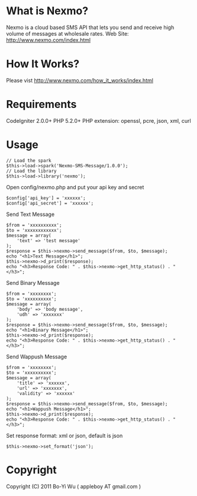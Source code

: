 What is Nexmo?
=======================

Nexmo is a cloud based SMS API that lets you send
and receive high volume of messages at wholesale rates.
Web Site: http://www.nexmo.com/index.html

How It Works?
=======================

Please vist http://www.nexmo.com/how_it_works/index.html

Requirements
=======================

CodeIgniter 2.0.0+
PHP 5.2.0+
PHP extension: openssl, pcre, json, xml, curl

Usage
=======================

    // Load the spark
    $this->load->spark('Nexmo-SMS-Message/1.0.0');
    // Load the library
    $this->load->library('nexmo');

Open config/nexmo.php and put your api key and secret

    $config['api_key'] = 'xxxxxx';
    $config['api_secret'] = 'xxxxxx';

Send Text Message

    $from = 'xxxxxxxxxx';
    $to = 'xxxxxxxxxxxx';
    $message = array(
        'text' => 'test message'
    );
    $response = $this->nexmo->send_message($from, $to, $message);
    echo "<h1>Text Message</h1>";
    $this->nexmo->d_print($response);
    echo "<h3>Response Code: " . $this->nexmo->get_http_status() . "</h3>";

Send Binary Message

    $from = 'xxxxxxxx';
    $to = 'xxxxxxxxxx';
    $message = array(
        'body' => 'body message',
        'udh' => 'xxxxxxx'
    );
    $response = $this->nexmo->send_message($from, $to, $message);
    echo "<h1>Binary Message</h1>";
    $this->nexmo->d_print($response);
    echo "<h3>Response Code: " . $this->nexmo->get_http_status() . "</h3>";

Send Wappush Message
    
    $from = 'xxxxxxxx';
    $to = 'xxxxxxxxxx';
    $message = array(
        'title' => 'xxxxxx',
        'url' => 'xxxxxxx',
        'validity' => 'xxxxxx'
    );
    $response = $this->nexmo->send_message($from, $to, $message);
    echo "<h1>Wappush Message</h1>";
    $this->nexmo->d_print($response);
    echo "<h3>Response Code: " . $this->nexmo->get_http_status() . "</h3>";
    
Set response format: xml or json, default is json

    $this->nexmo->set_format('json');

Copyright
=======================

Copyright (C) 2011 Bo-Yi Wu ( appleboy AT gmail.com )


